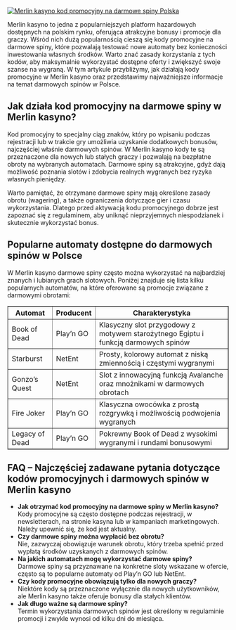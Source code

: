 [![Merlin kasyno kod promocyjny na darmowe spiny Polska](https://123-caf.pages.dev/gitsignup.png)](https://vrmoo.ru/Bt82HjjY)

<p>Merlin kasyno to jedna z popularniejszych platform hazardowych dostępnych na polskim rynku, oferująca atrakcyjne bonusy i promocje dla graczy. Wśród nich dużą popularnością cieszą się kody promocyjne na darmowe spiny, które pozwalają testować nowe automaty bez konieczności inwestowania własnych środków. Warto znać zasady korzystania z tych kodów, aby maksymalnie wykorzystać dostępne oferty i zwiększyć swoje szanse na wygraną. W tym artykule przybliżymy, jak działają kody promocyjne w Merlin kasyno oraz przedstawimy najważniejsze informacje na temat darmowych spinów w Polsce.</p>  <h2>Jak działa kod promocyjny na darmowe spiny w Merlin kasyno?</h2> <p>Kod promocyjny to specjalny ciąg znaków, który po wpisaniu podczas rejestracji lub w trakcie gry umożliwia uzyskanie dodatkowych bonusów, najczęściej właśnie darmowych spinów. W Merlin kasyno kody te są przeznaczone dla nowych lub stałych graczy i pozwalają na bezpłatne obroty na wybranych automatach. Darmowe spiny są atrakcyjne, gdyż dają możliwość poznania slotów i zdobycia realnych wygranych bez ryzyka własnych pieniędzy.</p> <p>Warto pamiętać, że otrzymane darmowe spiny mają określone zasady obrotu (wagering), a także ograniczenia dotyczące gier i czasu wykorzystania. Dlatego przed aktywacją kodu promocyjnego dobrze jest zapoznać się z regulaminem, aby uniknąć nieprzyjemnych niespodzianek i skutecznie wykorzystać bonus.</p>  <h2>Popularne automaty dostępne do darmowych spinów w Polsce</h2> <p>W Merlin kasyno darmowe spiny często można wykorzystać na najbardziej znanych i lubianych grach slotowych. Poniżej znajduje się lista kilku popularnych automatów, na które oferowane są promocje związane z darmowymi obrotami:</p>  <table border="1" cellpadding="5" cellspacing="0">   <thead>     <tr>       <th>Automat</th>       <th>Producent</th>       <th>Charakterystyka</th>     </tr>   </thead>   <tbody>     <tr>       <td>Book of Dead</td>       <td>Play’n GO</td>       <td>Klasyczny slot przygodowy z motywem starożytnego Egiptu i funkcją darmowych spinów</td>     </tr>     <tr>       <td>Starburst</td>       <td>NetEnt</td>       <td>Prosty, kolorowy automat z niską zmiennością i częstymi wygranymi</td>     </tr>     <tr>       <td>Gonzo’s Quest</td>       <td>NetEnt</td>       <td>Slot z innowacyjną funkcją Avalanche oraz mnożnikami w darmowych obrotach</td>     </tr>     <tr>       <td>Fire Joker</td>       <td>Play’n GO</td>       <td>Klasyczna owocówka z prostą rozgrywką i możliwością podwojenia wygranych</td>     </tr>     <tr>       <td>Legacy of Dead</td>       <td>Play’n GO</td>       <td>Pokrewny Book of Dead z wysokimi wygranymi i rundami bonusowymi</td>     </tr>   </tbody> </table>  <h2>FAQ – Najczęściej zadawane pytania dotyczące kodów promocyjnych i darmowych spinów w Merlin kasyno</h2> <ul>   <li><strong>Jak otrzymać kod promocyjny na darmowe spiny w Merlin kasyno?</strong><br>Kody promocyjne są często dostępne podczas rejestracji, w newsletterach, na stronie kasyna lub w kampaniach marketingowych. Należy upewnić się, że kod jest aktualny.</li>   <li><strong>Czy darmowe spiny można wypłacić bez obrotu?</strong><br>Nie, zazwyczaj obowiązuje warunek obrotu, który trzeba spełnić przed wypłatą środków uzyskanych z darmowych spinów.</li>   <li><strong>Na jakich automatach mogę wykorzystać darmowe spiny?</strong><br>Darmowe spiny są przyznawane na konkretne sloty wskazane w ofercie, często są to popularne automaty od Play’n GO lub NetEnt.</li>   <li><strong>Czy kody promocyjne obowiązują tylko dla nowych graczy?</strong><br>Niektóre kody są przeznaczone wyłącznie dla nowych użytkowników, ale Merlin kasyno także oferuje bonusy dla stałych klientów.</li>   <li><strong>Jak długo ważne są darmowe spiny?</strong><br>Termin wykorzystania darmowych spinów jest określony w regulaminie promocji i zwykle wynosi od kilku dni do miesiąca.</li> </ul>